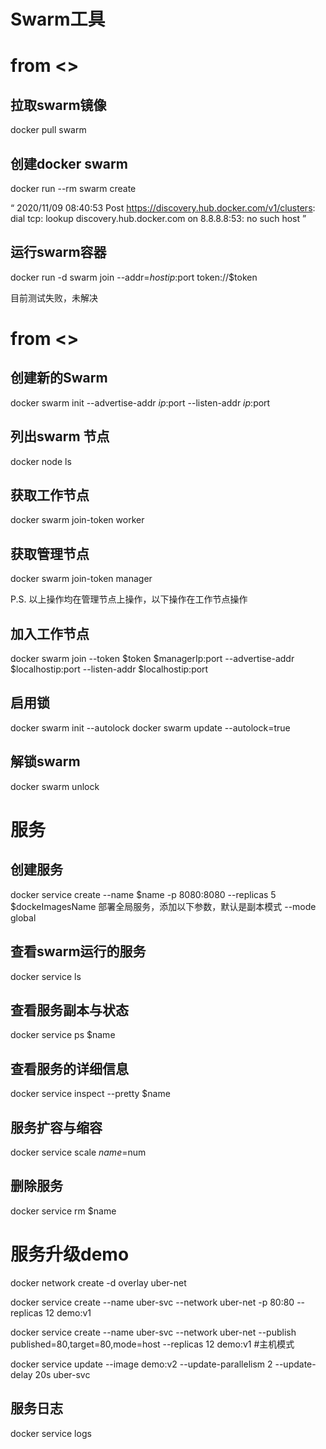 # Swarm工具

# from <<the docker file>>
## 拉取swarm镜像
docker pull swarm

## 创建docker swarm
docker run --rm swarm create

“
2020/11/09 08:40:53 Post https://discovery.hub.docker.com/v1/clusters: dial tcp: lookup discovery.hub.docker.com on 8.8.8.8:53: no such host
”
## 运行swarm容器
docker run -d swarm join --addr=$hostip:$port token://$token

目前测试失败，未解决


# from <<docker deep dive>>
## 创建新的Swarm
docker swarm init --advertise-addr $ip:$port --listen-addr $ip:$port

## 列出swarm 节点
docker node ls

## 获取工作节点
docker swarm join-token worker

## 获取管理节点
docker swarm join-token manager


P.S. 以上操作均在管理节点上操作，以下操作在工作节点操作

## 加入工作节点
docker swarm join --token $token $managerIp:port --advertise-addr $localhostip:port --listen-addr $localhostip:port

## 启用锁
docker swarm init --autolock
docker swarm update --autolock=true

## 解锁swarm
docker swarm unlock

# 服务
## 创建服务
docker service create --name $name -p 8080:8080 --replicas 5 $dockeImagesName
部署全局服务，添加以下参数，默认是副本模式
--mode global 

## 查看swarm运行的服务 
docker service ls

## 查看服务副本与状态
docker service ps $name

## 查看服务的详细信息
docker service inspect --pretty $name

## 服务扩容与缩容
docker service scale $name=$num

## 删除服务
docker service rm $name

# 服务升级demo
docker network create -d overlay uber-net

docker service create --name uber-svc --network uber-net -p 80:80 --replicas 12 demo:v1

docker service create --name uber-svc --network uber-net --publish published=80,target=80,mode=host --replicas 12 demo:v1  #主机模式

docker service update --image demo:v2 --update-parallelism 2 --update-delay 20s uber-svc

## 服务日志
docker service logs

